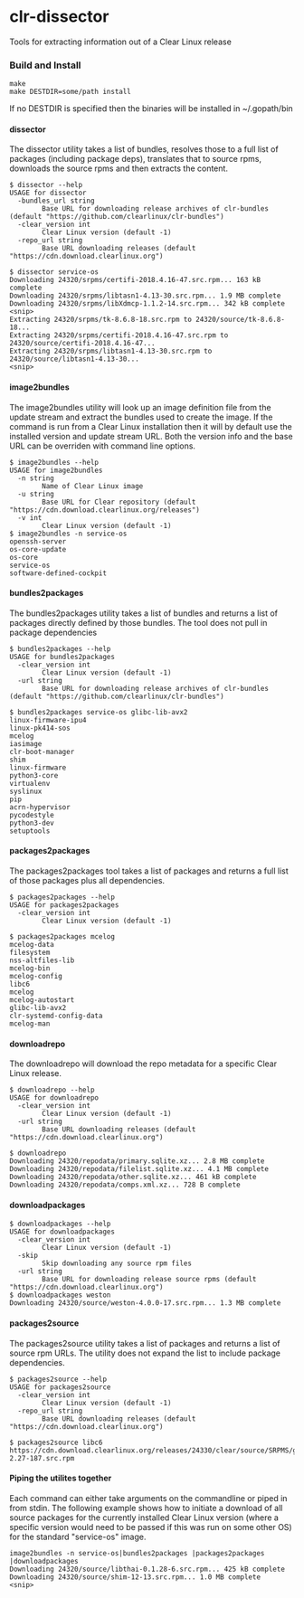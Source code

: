 # clr-dissector
Tools for extracting information out of a Clear Linux release

### Build and Install

````
make
make DESTDIR=some/path install
````

If no DESTDIR is specified then the binaries will be installed in ~/.gopath/bin

#### dissector

The dissector utility takes a list of bundles, resolves those to a full list of packages (including package deps), translates that to source rpms, downloads the source rpms and then extracts the content.

````
$ dissector --help
USAGE for dissector
  -bundles_url string
    	Base URL for downloading release archives of clr-bundles (default "https://github.com/clearlinux/clr-bundles")
  -clear_version int
    	Clear Linux version (default -1)
  -repo_url string
    	Base URL downloading releases (default "https://cdn.download.clearlinux.org")

$ dissector service-os
Downloading 24320/srpms/certifi-2018.4.16-47.src.rpm... 163 kB complete         
Downloading 24320/srpms/libtasn1-4.13-30.src.rpm... 1.9 MB complete             
Downloading 24320/srpms/libXdmcp-1.1.2-14.src.rpm... 342 kB complete 
<snip>
Extracting 24320/srpms/tk-8.6.8-18.src.rpm to 24320/source/tk-8.6.8-18...
Extracting 24320/srpms/certifi-2018.4.16-47.src.rpm to 24320/source/certifi-2018.4.16-47...
Extracting 24320/srpms/libtasn1-4.13-30.src.rpm to 24320/source/libtasn1-4.13-30...
<snip>
````

#### image2bundles

The image2bundles utility will look up an image definition file from the update stream and extract the bundles used to create the image.  If the command is run from a Clear Linux installation then it will by default use the installed version and update stream URL.  Both the version info and the base URL can be overriden with command line options.

````
$ image2bundles --help
USAGE for image2bundles
  -n string
    	Name of Clear Linux image
  -u string
    	Base URL for Clear repository (default "https://cdn.download.clearlinux.org/releases")
  -v int
    	Clear Linux version (default -1)
$ image2bundles -n service-os 
openssh-server
os-core-update
os-core
service-os
software-defined-cockpit

````
#### bundles2packages

The bundles2packages utility takes a list of bundles and returns a list of packages directly defined by those bundles.  The tool does not pull in package dependencies

````
$ bundles2packages --help
USAGE for bundles2packages
  -clear_version int
    	Clear Linux version (default -1)
  -url string
    	Base URL for downloading release archives of clr-bundles (default "https://github.com/clearlinux/clr-bundles")

$ bundles2packages service-os glibc-lib-avx2
linux-firmware-ipu4
linux-pk414-sos
mcelog
iasimage
clr-boot-manager
shim
linux-firmware
python3-core
virtualenv
syslinux
pip
acrn-hypervisor
pycodestyle
python3-dev
setuptools

````
#### packages2packages

The packages2packages tool takes a list of packages and returns a full list of those packages plus all dependencies.

````
$ packages2packages --help
USAGE for packages2packages
  -clear_version int
    	Clear Linux version (default -1)

$ packages2packages mcelog
mcelog-data
filesystem
nss-altfiles-lib
mcelog-bin
mcelog-config
libc6
mcelog
mcelog-autostart
glibc-lib-avx2
clr-systemd-config-data
mcelog-man

````

#### downloadrepo

The downloadrepo will download the repo metadata for a specific Clear Linux release.

````
$ downloadrepo --help
USAGE for downloadrepo
  -clear_version int
    	Clear Linux version (default -1)
  -url string
    	Base URL downloading releases (default "https://cdn.download.clearlinux.org")

$ downloadrepo
Downloading 24320/repodata/primary.sqlite.xz... 2.8 MB complete                 
Downloading 24320/repodata/filelist.sqlite.xz... 4.1 MB complete                
Downloading 24320/repodata/other.sqlite.xz... 461 kB complete                   
Downloading 24320/repodata/comps.xml.xz... 728 B complete
````

#### downloadpackages

````
$ downloadpackages --help
USAGE for downloadpackages
  -clear_version int
    	Clear Linux version (default -1)
  -skip
    	Skip downloading any source rpm files
  -url string
    	Base URL for downloading release source rpms (default "https://cdn.download.clearlinux.org")
$ downloadpackages weston
Downloading 24320/source/weston-4.0.0-17.src.rpm... 1.3 MB complete

````

#### packages2source

The packages2source utility takes a list of packages and returns a list of source rpm URLs.  The utility does not expand the list to include package dependencies.

````
$ packages2source --help
USAGE for packages2source
  -clear_version int
        Clear Linux version (default -1)
  -repo_url string
        Base URL downloading releases (default "https://cdn.download.clearlinux.org")

$ packages2source libc6
https://cdn.download.clearlinux.org/releases/24330/clear/source/SRPMS/glibc-2.27-187.src.rpm

````

#### Piping the utilites together

Each command can either take arguments on the commandline or piped in from stdin.  The following example shows how to initiate a download of all source packages for the currently installed Clear Linux version (where a specific version would need to be passed if this was run on some other OS) for the standard "service-os" image.

````
image2bundles -n service-os|bundles2packages |packages2packages |downloadpackages
Downloading 24320/source/libthai-0.1.28-6.src.rpm... 425 kB complete
Downloading 24320/source/shim-12-13.src.rpm... 1.0 MB complete
<snip>
````


